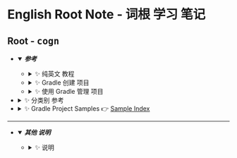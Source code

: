 # English Root Note - 词根 学习 笔记
## <a id="english-root-cogn">Root - <kbd>cogn</kbd></a>
  * <details open>
        <summary>
         <i><b>参考</b></i>
        </summary>
        <ul style="disc">
           <li>
               <details>
                  <summary>
                      ✨ 纯英文 教程
                  </summary>
                  <ul>
                      <li>
                          <details>
                             <summary>
                                🔸 
                             </summary>
                             <ul>
                                 <li> ✨ this article is good 👉 <a href="https://www.membean.com/rootcasts/cogn-learn/">Mental Cogs Cognition</a>
                                 </li>
                                 <li> ✨ 与 上一篇 相同，只是网址 和 编排 不同 ，前篇 更新一些 👉 <a href="https://membean.com/roots/cogn-learn">Homebrew Formulae：gradle</a>
                                 </li>
                             </ul>
                          </details>
                      </li>
                      <li>
                          <details>
                             <summary>
                                🔸 备用参考资源
                             </summary>
                             <ul>
                                 <li> ✨ Gradle官方的安装方法 👉 <a href="https://gradle.org/install/">Gradle Build Tool：Installation 🔹 Installing with a package manager ➡️ Homebrew is “the missing package manager for macOS”.</a>
                                 </li>
                             </ul>
                          </details>
                      </li>
                  </ul>
               </details>
           </li>
           <li>
               <details>
                  <summary>
                      ✨ Gradle 创建 项目
                  </summary>
                  <ul>
                      <li>
                          <details>
                             <summary>
                                🔸 Gradle官网 教程
                             </summary>
                             <ul>
                                 <li>
                                     <details>
                                        <summary>
                                            ✨ 构建 Gradle 项目 基础 👉 <a href="https://docs.gradle.org/current/userguide/multi_project_builds.html">Structuring and Building a Software Component with Gradle</a>
                                        </summary>
                                        <ul> 
                                           <li> ✨ multi project builds 👉 <a href="https://docs.gradle.org/current/userguide/multi_project_builds.html#sec:creating_multi_project_builds">Creating a multi-project build</a>
                                           </li>
                                        </ul>
                                      </details>
                                 </li>
                                 <li>
                                     <details>
                                        <summary>
                                            ✨ 创建 Java 和 JVM 项目 的 参考文档 - 总览【入口】 👉 <a href="https://docs.gradle.org/current/userguide/building_java_projects.html">Building Java & JVM projects</a>
                                        </summary>
                                        <ul> 
                                           <li> ✨ 创建 Java Application 教程 👉 <a href="https://docs.gradle.org/current/userguide/building_java_projects.html#sec:building_java_applications">Building Java applications</a>
                                           </li>
                                        </ul>
                                      </details>
                                 </li>
                                 <li>
                                     <details>
                                        <summary>
                                            ✨ The Application Plugin 的 教程 👉 <a href="https://docs.gradle.org/current/userguide/application_plugin.html">The Application Plugin</a>
                                        </summary>
                                        <ul> 
                                           <li> ✨ 创建 Java 虚拟机 应用 的 Gradle 官方 教程 👉 <a href="https://docs.gradle.org/current/userguide/application_plugin.html#sec:application_usage">Building JVM applications</a>
                                           </li>
                                        </ul>
                                      </details>
                                 </li>
                             </ul>
                          </details>
                      </li>
                      <li>
                          <details>
                             <summary>
                                🔸 Spring 官网 提供的 教程
                             </summary>
                             <ul>
                                 <li> ✨ Using Gradle to build a simple Java project. 👉 <a href="https://spring.io/guides/gs/gradle/">Building Java Projects with Gradle</a>
                                 </li>
                             </ul>
                          </details>
                      </li>
                      <li>
                          <details>
                             <summary>
                                🔸 JetBrains 官网 提供的 教程
                             </summary>
                             <ul>
                                 <li> ✨ The project used in this tutorial can be found on <a href="https://github.com/JetBrains/ij_tutorial_gradle">GitHub ↗️</a> 👉 <a href="https://www.jetbrains.com/help/idea/getting-started-with-gradle.html">Getting Started with Gradle</a>
                                 </li>
                             </ul>
                          </details>
                      </li>
                      <li>
                          <details>
                             <summary>
                                🔸 GitHub 上 的 例子
                             </summary>
                             <ul>
                                 <li> ✨ Esri 提供的例子，可到官网查教程 👉 <a href="https://github.com/Esri/java-gradle-starter-project">Esri/java-gradle-starter-project 🔹 Public template</a>
                                 </li>
                                 <li> ✨ JavaCard project template for building CAP and running JCardSim with gradle + coverage<br /> 👉 <a href="https://github.com/crocs-muni/javacard-gradle-template-edu">crocs-muni/javacard-gradle-template-edu 🔹 Public</a>
                                 </li>
                             </ul>
                          </details>
                      </li>
                      <li>
                          <details>
                             <summary>
                                🔸 medium.com 提供的 教程
                             </summary>
                             <ul>
                                 <li> ✨ 不错的 学习 教程 👉 <a href="https://medium.com/felixklauke/the-only-java-project-template-you-will-ever-need-6a9390f3e54c">The only java project template you will ever need!</a>
                                 </li>
                             </ul>
                          </details>
                      </li>
                      <li>
                          <details>
                             <summary>
                                🔸 vogella.com 提供的 教程
                             </summary>
                             <ul>
                                 <li> ✨ Eclipse 创建 Gradle 项目 的 教程【备用】 👉 <a href="https://www.vogella.com/tutorials/EclipseGradle/article.html">Using the Gradle build system in the Eclipse IDE - Tutorial</a>
                                 </li>
                             </ul>
                          </details>
                      </li>
                      <li>
                          <details>
                             <summary>
                                🔸 其他网站 提供的 教程
                             </summary>
                             <ul>
                                 <li> ✨ tutorialspoint.com 提供 👉 <a href="https://www.tutorialspoint.com/gradle/gradle_build_a_java_project.htm">Gradle - Build a JAVA Project</a>
                                 </li>
                             </ul>
                          </details>
                      </li>
                  </ul>
               </details>
           </li>
           <li>
               <details>
                  <summary>
                      ✨ 使用 Gradle 管理 项目
                  </summary>
                  <ul>
                      <li>
                          <details>
                             <summary>
                                🔸 Gradle官网 教程
                             </summary>
                             <ul>
                                 <li>
                                     <details>
                                        <summary>
                                            ✨ 组织 与 管理 Gradle 项目 相关资源 👉 <a href="https://docs.gradle.org/current/userguide/organizing_gradle_projects.html#sec:build_sources">Organizing Gradle Projects</a>
                                        </summary>
                                        <ul>
                                           <li> ✨ 使用 buildSrc 管理 项目 👉 <a href="https://docs.gradle.org/current/userguide/organizing_gradle_projects.html#sec:build_sources">Use buildSrc to abstract imperative logic</a>
                                           </li>
                                        </ul>
                                      </details>
                                 </li>
                                 <li>
                                     <details>
                                        <summary>
                                            ✨ 如何 组合 项目 - 多项目 如何 组织 和 管理 👉 <a href="https://docs.gradle.org/current/userguide/composite_builds.html">Composing builds</a>
                                        </summary>
                                        <ul> 
                                           <li> ✨ 使用 composite build 管理 项目 👉 <a href="https://docs.gradle.org/current/userguide/composite_builds.html#defining_composite_builds">Defining a composite build
</a>
                                           </li>
                                           <li> ✨ 后续 完善，详见 👉 <a href="https://docs.gradle.org/current/userguide/composite_builds.html">Composing builds</a> 子目录 内容
                                           </li>
                                        </ul>
                                      </details>
                                 </li>
                             </ul>
                          </details>
                      </li>
                  </ul>
               </details>
           </li>
           <li>
               <details>
                  <summary>
                      ✨ 分类别 参考
                  </summary>
                  <ul>
                      <li>
                          <details>
                             <summary>
                                🔸 Android 相关
                             </summary>
                             <ul>
                                 <li>
                                     <details>
                                        <summary>
                                            ✨ 使用 BuildSrc 相关
                                        </summary>
                                        <ul>
                                           <li> ✨ 使用 Kotlin DSL+ buildSrc 管理 Android 项目 👉 <a href="https://innovance.com.tr/jetpack-compose-migration-to-gradle-kotlin-dsl/">Jetpack Compose: Migration to Gradle Kotlin DSL</a>
                                           </li>
                                           <li> ✨ 使用 Kotlin DSL+ buildSrc 管理 Android Dependency 版本 👉 <a href="https://qiita.com/mangano-ito/items/7e13f1988f9da61746b8">Android + Gradle 探索之二：buildSrc 和版本目录</a> 🔹 Android + Gradle 探訪 - 後編: buildSrc や Version Catalog
                                           </li>
                                        </ul>
                                      </details>
                                 </li>
                             </ul>
                          </details>
                      </li>
                  </ul>
               </details>
           </li>
           <li>
               <details>
                  <summary>
                      ✨ Gradle Project Samples 👉 <a href="https://docs.gradle.org/current/samples/index.html">Sample Index</a>
                  </summary>
                  <ul>
                      <li>
                          <details>
                             <summary>
                                ✨ Gradle官网 提供的 Java 相关的 例子 👉 <a href="https://docs.gradle.org/current/samples/index.html#java">Sample Index - Java</a>
                             </summary>
                             <ul>
                                 <li> ✨ 一步一步 创建 Java 应用 的 例子 👉 <a href="https://docs.gradle.org/current/samples/sample_building_java_applications.html">Building Java Applications Sample</a> 🔹 Setup a Java application project step-by-step.
                                 </li>
                                 <li> ✨ Setup a Java application project with libraries step-by-step. 👉 <a href="https://docs.gradle.org/current/samples/sample_building_java_applications_multi_project.html">Building Java Applications with libraries</a> 🔹 Setup a Java application project with libraries step-by-step.
                                 </li>
                             </ul>
                          </details>
                      </li>
                      <li>
                          <details>
                             <summary>
                                ✨ Gradle官网 提供的 Java Modules 相关的 例子 👉 <a href="https://docs.gradle.org/current/samples/index.html#java_modules">Sample Index - Java Modules</a>
                             </summary>
                             <ul>
                                 <li> ✨ Build Java Modules and a modular Java application. 👉 <a href="https://docs.gradle.org/current/samples/sample_java_modules_multi_project.html">Building Java Modules</a> 🔹 Build Java Modules and a modular Java application.
                                 </li>
                             </ul>
                          </details>
                      </li>
                      <li>
                          <details>
                             <summary>
                                ✨ Gradle官网 提供的 Kotlin 相关的 例子 👉 <a href="https://docs.gradle.org/current/samples/index.html#kotlin">Sample Index - Kotlin</a>
                             </summary>
                             <ul>
                                 <li> ✨ Setup a Kotlin application project step-by-step. 👉 <a href="https://docs.gradle.org/current/samples/sample_building_kotlin_applications.html">Building Kotlin Applications</a> 🔹 Setup a Kotlin application project step-by-step.
                                 </li>
                             </ul>
                          </details>
                      </li>
                      <li>
                          <details>
                             <summary>
                                ✨ Gradle官网 提供的 Android 相关的 例子 👉 <a href="https://docs.gradle.org/current/samples/index.html#android">Sample Index - Android</a>
                             </summary>
                             <ul>
                                 <li> ✨ Build a simple Android app. 👉 <a href="https://docs.gradle.org/current/samples/sample_building_android_apps.html">Building Android Apps</a> 🔹 Build a simple Android app.
                                 </li>
                             </ul>
                          </details>
                      </li>
                  </ul>
               </details>
           </li>
        </ul>
    </details>

----

  * <details open>
        <summary>
         <i><b><a id="gradle-install-and-setting-steps-for-mac">其他 说明</a></b></i>
        </summary>
        <ul style="disc">
            <li>
                <details>
                   <summary>
                       ✨ 说明
                   </summary>
                   <ul>
                       <li>查询
                           <ul>
                               <li>brew search gradle
                               </li>
                           </ul>
                       </li>
                       <li>查询 
                           <ul>
                               <li>brew info gradle ==> Caveats</li>
                           </ul>
                       </li>
                       <li>
                           <details>
                              <summary>
                                 🔸 安装 最新版 Gradle
                              </summary>
                              <ul>
                                  <li>brew install gradle
                                      <ul>
                                          <li>Gradle 安装包位置
                                              <ul>
                                                  <li>/opt/homebrew/Cellar/gradle/7.4.2</li>
                                              </ul>
                                          </li>
                                      </ul>
                                  </li>
                              </ul>
                           </details>
                       </li>
                   </ul>
                </details>
            </li>
        </ul>
    </details>

